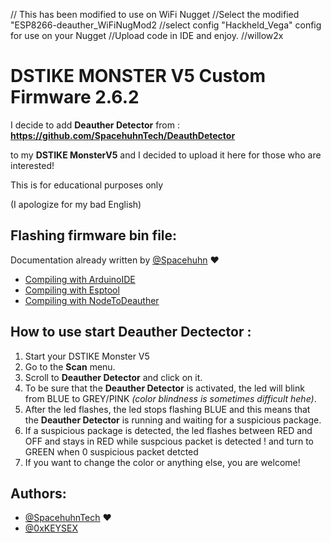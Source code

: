 // This has been modified to use on WiFi Nugget
//Select the modified "ESP8266-deauther_WiFiNugMod2
//select config "Hackheld_Vega" config for use on your Nugget
//Upload code in IDE and enjoy.
//willow2x


# DSTIKE MONSTER V5 Custom Firmware 2.6.2

I decide to add **Deauther Detector** from : **https://github.com/SpacehuhnTech/DeauthDetector**

to my **DSTIKE MonsterV5** and I decided to upload it here for those who are interested! 

This is for educational purposes only 

(I apologize for my bad English)


## Flashing firmware bin file:
Documentation already written by [@Spacehuhn](https://github.com/SpacehuhnTech) ❤️
- [Compiling with ArduinoIDE](https://github.com/SpacehuhnTech/esp8266_deauther/wiki/Installation#compiling-using-arduino-ide) 
- [Compiling with Esptool](https://github.com/SpacehuhnTech/esp8266_deauther/wiki/Installation#esptool) 
- [Compiling with NodeToDeauther](https://github.com/SpacehuhnTech/esp8266_deauther/wiki/Installation#node2deauther) 

## How to use start Deauther Dectector : 

1) Start your DSTIKE Monster V5
2) Go to the **Scan** menu.
3) Scroll to **Deauther Detector** and click on it.
4) To be sure that the **Deauther Detector** is activated, the led will blink from BLUE to GREY/PINK *(color blindness is sometimes difficult hehe)*.
5) After the led flashes, the led stops flashing BLUE and this means that the **Deauther Detector** is running and waiting for a suspicious package.
6) If a suspicious package is detected, the led flashes between RED and OFF and stays in RED while suspcious packet is detected ! and turn to GREEN when 0 suspicious packet detcted
7) If you want to change the color or anything else, you are welcome!

## Authors:

- [@SpacehuhnTech](https://github.com/SpacehuhnTech) ❤️
- [@0xKEYSEX](https://github.com/0xKEYSEX) 
